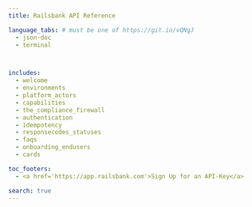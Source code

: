 ```yaml
---
title: Railsbank API Reference

language_tabs: # must be one of https://git.io/vQNgJ
  - json-doc
  - terminal



includes:
  - welcome
  - environments
  - platform_actors
  - capabilities
  - the_compliance_firewall
  - authentication
  - idempotency
  - responsecodes_statuses
  - faqs
  - onboarding_endusers
  - cards

toc_footers:
  - <a href='https://app.railsbank.com'>Sign Up for an API-Key</a>

search: true
---
```

